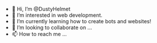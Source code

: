 - 👋 Hi, I’m @DustyHelmet
- 👀 I’m interested in web development.
- 🌱 I’m currently learning how to create bots and websites!
- 💞️ I’m looking to collaborate on ...
- 📫 How to reach me ...

<!---
DustyHelmet/DustyHelmet is a ✨ special ✨ repository because its `README.md` (this file) appears on your GitHub profile.
You can click the Preview link to take a look at your changes.
--->
